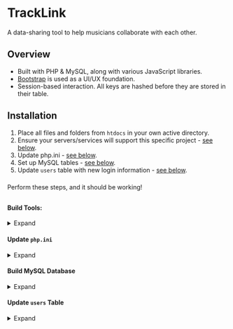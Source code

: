 
# TrackLink

A data-sharing tool to help musicians collaborate with each other.

## Overview

* Built with PHP & MySQL, along with various JavaScript libraries.
* [Bootstrap](http://getbootstrap.com) is used as a UI/UX foundation.
* Session-based interaction. All keys are hashed before they are stored in their table.

## Installation

1. Place all files and folders from `htdocs` in your own active directory.
2. Ensure your servers/services will support this specific project - [see below](#build-tools).
3. Update php.ini - [see below](#update-phpini).
4. Set up MySQL tables - [see below](#build-mysql-database).
5. Update `users` table with new login information - [see below](#update-users-table).

###
Perform these steps, and it should be working!
##

#### Build Tools:

<details>
<summary>Expand</summary>

Here's a list of the external tools I used when developing this project.

| Service    | Version |
|------------|---------|
| MAMP       | 4.1.1   |
| Apache     | 2.2.31  |
| PHP        | 7.1.1   |
| MySQL      | 5.6.35  |
| phpMyAdmin | 4.6.5.2 |

</details>

#### Update `php.ini`

<details>
<summary>Expand</summary>

- Your php.ini will likely need to be updated to allow for larger file uploads, I recommend these values:

###### LINE 373

```php
post_max_size = 256M
```

###### LINE 481

```php
upload_max_filesize = 256M
```

</details>

#### Build MySQL Database

<details>
<summary>Expand</summary>

- Update username & password for MySQL server & in `includes/dbh.inc.php`.
- Create `tracklink` database, then run this SQL:

```sql
SET SQL_MODE = "NO_AUTO_VALUE_ON_ZERO";
SET time_zone = "+00:00";

--
-- Database: `tracklink`
--

CREATE TABLE `projectfiles` (
  `uuid` int(11) NOT NULL,
  `proj_uuid` int(11) NOT NULL,
  `user_uuid` int(11) NOT NULL,
  `role` tinytext NOT NULL,
  `description` tinytext NOT NULL,
  `filetype` tinytext NOT NULL,
  `time_uploaded` datetime NOT NULL
) ENGINE=InnoDB DEFAULT CHARSET=utf8 ROW_FORMAT=COMPACT;

CREATE TABLE `projects` (
  `uuid` int(11) NOT NULL,
  `user_uuid` int(11) NOT NULL,
  `name` tinytext NOT NULL,
  `lyrics` text NOT NULL,
  `timestamp` datetime NOT NULL
) ENGINE=InnoDB DEFAULT CHARSET=utf8;

CREATE TABLE `users` (
  `uuid` int(11) NOT NULL,
  `name` tinytext NOT NULL,
  `hash` tinytext NOT NULL,
  `role` tinytext NOT NULL
) ENGINE=InnoDB DEFAULT CHARSET=utf8;

INSERT INTO `users` (`uuid`, `name`, `hash`, `role`) VALUES
(1, 'admin-username', 'hashed-password', 'admin'),
(2, 'user-username', 'hashed-password', 'user');

ALTER TABLE `projectfiles`
  ADD PRIMARY KEY (`uuid`),
  ADD UNIQUE KEY `stem_id` (`uuid`);

ALTER TABLE `projects`
  ADD PRIMARY KEY (`uuid`),
  ADD UNIQUE KEY `uid` (`uuid`);

ALTER TABLE `users`
  ADD PRIMARY KEY (`uuid`),
  ADD UNIQUE KEY `uuid` (`uuid`);

ALTER TABLE `projectfiles`
  MODIFY `uuid` int(11) NOT NULL AUTO_INCREMENT, AUTO_INCREMENT=27;

ALTER TABLE `projects`
  MODIFY `uuid` int(11) NOT NULL AUTO_INCREMENT, AUTO_INCREMENT=10;

ALTER TABLE `users`
  MODIFY `uuid` int(11) NOT NULL AUTO_INCREMENT, AUTO_INCREMENT=11;
```

</details>

#### Update `users` Table

<details>
<summary>Expand</summary>

- Either delete the original rows or modify them to your own accord
	- If creating new rows, `uuid` is set to Auto-Increment - no need to enter a value
	- `name` will be whatever you want the user's username to be
	- `hash` will be the hashed version of the user's password
		- I included my easy hashing tool with the rest of the project in `includes/tools/hash_gen.php`. You'll have to include it manually if you want to use it, or create your own HTML that includes it.
	- `role` will either `user` or `admin`
		- As of now, the only difference is the ability to delete a project. Admins will have more access soon.

</details>
